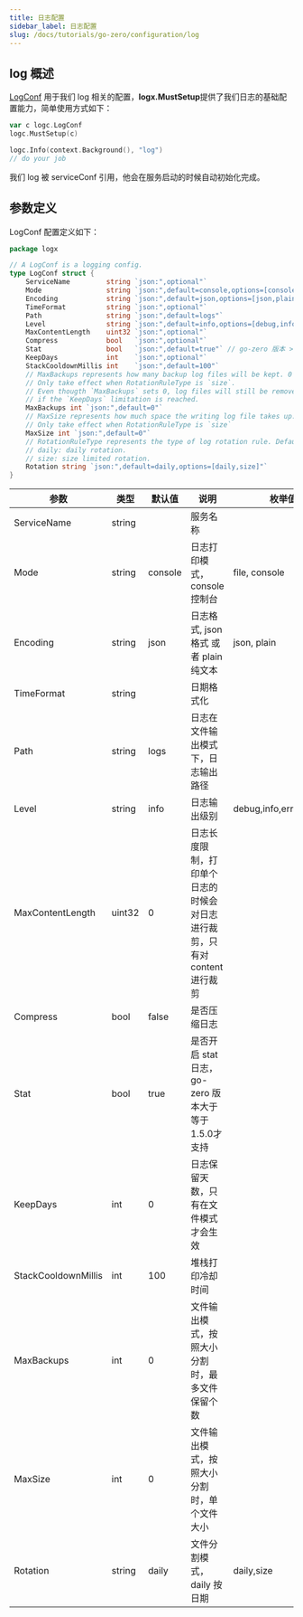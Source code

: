 ```yaml
---
title: 日志配置
sidebar_label: 日志配置
slug: /docs/tutorials/go-zero/configuration/log
---
```


## log 概述

[LogConf](https://github.com/zeromicro/go-zero/blob/master/core/logx/config.go#L4) 用于我们 log 相关的配置，**logx.MustSetup**提供了我们日志的基础配置能力，简单使用方式如下：

```go
var c logc.LogConf
logc.MustSetup(c)

logc.Info(context.Background(), "log")
// do your job
```

我们 log 被 serviceConf 引用，他会在服务启动的时候自动初始化完成。

## 参数定义

LogConf 配置定义如下：

```go
package logx

// A LogConf is a logging config.
type LogConf struct {
    ServiceName         string `json:",optional"`
    Mode                string `json:",default=console,options=[console,file,volume]"`
    Encoding            string `json:",default=json,options=[json,plain]"`
    TimeFormat          string `json:",optional"`
    Path                string `json:",default=logs"`
    Level               string `json:",default=info,options=[debug,info,error,severe]"`
    MaxContentLength    uint32 `json:",optional"`
    Compress            bool   `json:",optional"`
    Stat                bool   `json:",default=true"` // go-zero 版本 >= 1.5.0 才支持
    KeepDays            int    `json:",optional"`
    StackCooldownMillis int    `json:",default=100"`
    // MaxBackups represents how many backup log files will be kept. 0 means all files will be kept forever.
    // Only take effect when RotationRuleType is `size`.
    // Even thougth `MaxBackups` sets 0, log files will still be removed
    // if the `KeepDays` limitation is reached.
    MaxBackups int `json:",default=0"`
    // MaxSize represents how much space the writing log file takes up. 0 means no limit. The unit is `MB`.
    // Only take effect when RotationRuleType is `size`
    MaxSize int `json:",default=0"`
    // RotationRuleType represents the type of log rotation rule. Default is `daily`.
    // daily: daily rotation.
    // size: size limited rotation.
    Rotation string `json:",default=daily,options=[daily,size]"`
}

```

| 参数                | 类型   | 默认值  | 说明                                        | 枚举值 |
| ------------------- | ------ | ------- |-------------------------------------------| --------- |
| ServiceName         | string |         | 服务名称                                      |
| Mode                | string | console | 日志打印模式，console 控制台                        | file, console |
| Encoding            | string | json    | 日志格式, json 格式 或者 plain 纯文本                | json, plain |
| TimeFormat          | string |         | 日期格式化                                     |
| Path                | string | logs    | 日志在文件输出模式下，日志输出路径                         |
| Level               | string | info    | 日志输出级别                                    | debug,info,error,severe |
| MaxContentLength    | uint32 | 0       | 日志长度限制，打印单个日志的时候会对日志进行裁剪，只有对 content 进行裁剪 |
| Compress            | bool   | false   | 是否压缩日志                                    |
| Stat                | bool   | true    | 是否开启 stat 日志，go-zero 版本大于等于1.5.0才支持       |
| KeepDays            | int    | 0       | 日志保留天数，只有在文件模式才会生效                        |
| StackCooldownMillis | int    | 100     | 堆栈打印冷却时间                                  |
| MaxBackups          | int    | 0       | 文件输出模式，按照大小分割时，最多文件保留个数                   |
| MaxSize             | int    | 0       | 文件输出模式，按照大小分割时，单个文件大小                     |
| Rotation            | string | daily   | 文件分割模式， daily 按日期                         | daily,size |
